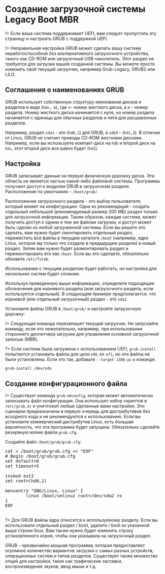 # Создание загрузочной системы Legacy Boot MBR

!> Если ваша система поддерживает UEFI, вам следует пропустить эту страницу и настроить GRUB с поддержкой UEFI.

!> Неправильная настройка GRUB может сделать вашу систему неработоспособной без альтернативного загрузочного устройства, такого как CD-ROM или загрузочный USB-накопитель. Этот раздел не требуется для загрузки вашей созданной системы. Вы можете просто изменить свой текущий загрузчик, например Grub-Legacy, GRUB2 или LILO.

## Соглашения о наименованиях GRUB

GRUB использует собственную структуру именования дисков и разделов в виде (`hdn, m`), где `n`- номер жесткого диска, а `m` - номер раздела. Номер жесткого диска начинается с нуля, но номер раздела начинается с единицы для обычных разделов и пяти для расширенных разделов.

Например, раздел `sda1` - это (`hd0,1`) для GRUB, а `sdb3` - (`hd1,3`). В отличие от Linux, GRUB не считает приводы CD-ROM жесткими дисками. Например, если вы используете компакт-диск на `hdb` и второй диск на `hdc`, этот второй диск все равно будет (`hd1`).

## Настройка

GRUB записывает данные на первую физическую дорожку диска. Эта область не является частью какой-либо файловой системы. Программы получают доступ к модулям GRUB в загрузочном разделе. Расположение по умолчанию - `/boot/grub/`.

Расположение загрузочного раздела - это выбор пользователя, который влияет на конфигурацию. Одна из рекомендаций - создать отдельный небольшой (рекомендуемый размер 200 МБ) раздел только для загрузочной информации. Таким образом, каждая система, может получить доступ к одним и тем же файлам загрузки, и доступ может быть сделан из любой загруженной системы. Если вы решите это сделать, вам нужно будет смонтировать отдельный раздел, переместить все файлы в текущем каталоге `/boot` (например, ядро ​​Linux, которое вы только что создали в предыдущем разделе) в новый раздел. Затем вам нужно будет размонтировать раздел и перемонтировать его как `/boot`. Если вы это сделаете, обязательно обновите `/etc/fstab`.

Использование c текущим разделом будет работать, но настройка для нескольких систем будет сложнее.

Используя приведенную выше информацию, определите подходящее обозначение для корневого раздела (или загрузочного раздела, если используется отдельный). В следующем примере предполагается, что корневой (или отдельный загрузочный) раздел - это `sda2`.

Установите файлы GRUB в `/boot/grub/` и настройте загрузочную дорожку:

!> Следующая команда перезапишет текущий загрузчик. Не запускайте команду, если это нежелательно, например, при использовании стороннего диспетчера загрузки для управления основной загрузочной записью (MBR).

?> Если система была загружена с использованием UEFI, `grub-install` попытается установить файлы для цели `x86_64-efi`, но эти файлы не были установлены. Если это так, добавьте `--target i386-pc` к команде.

```bash
grub-install /dev/sda
```

## Создание конфигурационного файла

!> Существует команда `grub-mkconfig`, которая может автоматически записывать файл конфигурации. Она использует набор скриптов в `/etc/grub.d/` и уничтожит любые сделанные вами настройки. Эти сценарии предназначены в первую очередь для дистрибутивов без исходного кода и не рекомендуются к использованию. Если вы установите коммерческий дистрибутив Linux, есть большая вероятность, что эта программа будет запущена. Обязательно сделайте резервную копию файла `grub.cfg`.

Создайте файл `/boot/grub/grub.cfg`:

<pre class="pre">
cat > /boot/grub/grub.cfg << "EOF"
# Begin /boot/grub/grub.cfg
set default=0
set timeout=5

insmod ext2
set root=(hd0,2)

menuentry "GNU/Linux, Linux" {
        linux /boot/vmlinuz root=/dev/sda2 ro
}
EOF

</pre>

?> Для GRUB файлы ядра относятся к используемому разделу. Если вы использовали отдельный раздел / boot, удалите / boot из указанной выше строки linux. Вам также нужно будет изменить строку установленного корня, чтобы она указывала на загрузочный раздел.

GRUB - чрезвычайно мощная программа, которая предоставляет огромное количество вариантов загрузки с самых разных устройств, операционных систем и типов разделов. Существует также множество опций для настройки, таких как графические заставки, воспроизведение звуков, ввод мыши и т.д.
